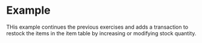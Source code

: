 # Example
THis example continues the previous exercises and adds a transaction to restock the items in the item table by increasing or modifying stock quantity.
